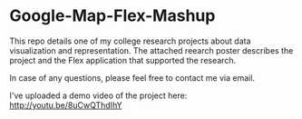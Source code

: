 Google-Map-Flex-Mashup
======================

This repo details one of my college research projects about data visualization and representation. The attached reearch poster describes the project and the Flex application that supported the research. 

In case of any questions, please feel free to contact me via email.

I've uploaded a demo video of the project here: http://youtu.be/8uCwQThdIhY
